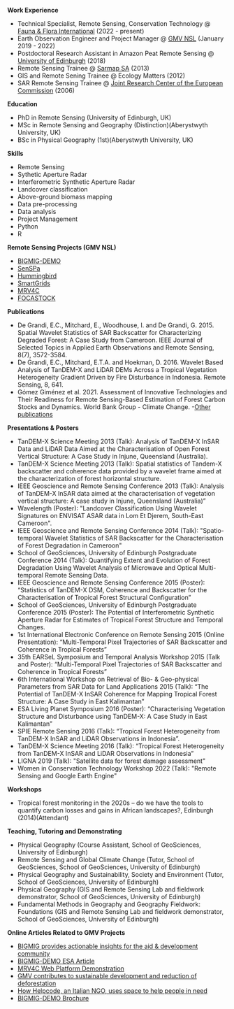 **Work Experience**
- Technical Specialist, Remote Sensing, Conservation Technology @ [Fauna & Flora International](https://www.fauna-flora.org/) (2022 - present)
- Earth Observation Engineer and Project Manager @ [GMV NSL](https://www.gmv.com/en-es/sectors/space#geospatial-services-) (January 2019 - 2022)
- Postdoctoral Research Assistant in Amazon Peat Remote Sensing @ [University of Edinburgh](https://mitchardgroup.wordpress.com/) (2018)
- Remote Sensing Trainee @ [Sarmap SA](https://www.sarmap.ch/) (2013)
- GIS and Remote Sening Trainee @ Ecology Matters (2012)
- SAR Remote Sensing Trainee @ [Joint Research Center of the European Commission](https://commission.europa.eu/about-european-commission/departments-and-executive-agencies/joint-research-centre_en) (2006)

**Education**
- PhD in Remote Sensing (University of Edinburgh, UK)
- MSc in Remote Sensing and Geography (Distinction)(Aberystwyth University, UK)
- BSc in Physical Geography (1st)(Aberystwyth University, UK)

**Skills**
- Remote Sensing
- Sythetic Aperture Radar
- Interferometric Synthetic Aperture Radar
- Landcover classification
- Above-ground biomass mapping
- Data pre-processing
- Data analysis
- Project Management
- Python
- R

**Remote Sensing Projects (GMV NSL)**
- [BIGMIG-DEMO](https://business.esa.int/projects/bigmig-demo)
- [SenSPa](http://www.senspa.karteco.gr/en/index.html)
- [Hummingbird](https://hummingbird-h2020.eu/)
- [SmartGrids](https://business.esa.int/projects/smartgrids)
- [MRV4C](https://mrv4c.com)
- [FOCASTOCK](https://www.forestcarbonpartnership.org/sites/fcp/files/assessment_of_innovative_technologies_and_their_readiness_for_rs_based_estimation_of_forest_carbon_stocks_and_dynamics.pdf)

**Publications** 
- De Grandi, E.C., Mitchard, E., Woodhouse, I. and De Grandi, G. 2015. Spatial Wavelet Statistics of SAR Backscatter for Characterizing Degraded Forest: A Case Study from Cameroon. IEEE Journal of Selected Topics in Applied Earth Observations and Remote Sensing, 8(7), 3572-3584. 
- De Grandi, E.C., Mitchard, E.T.A. and Hoekman, D. 2016. Wavelet Based Analysis of TanDEM-X and LiDAR DEMs Across a Tropical Vegetation Heterogeneity Gradient Driven by Fire Disturbance in Indonesia. Remote Sensing, 8, 641. 
- Gómez Giménez et al. 2021. Assessment of Innovative Technologies and Their Readiness for Remote Sensing-Based Estimation of Forest Carbon Stocks and Dynamics. World Bank Group - Climate Change.
-[Other publications](https://scholar.google.com/citations?hl=en&user=lgDAxZ8AAAAJ&view_op=list_works&sortby=pubdate)

**Presentations & Posters**
- TanDEM-X Science Meeting 2013 (Talk): Analysis of TanDEM-X InSAR Data and LiDAR Data Aimed at the Characterisation of Open Forest Vertical Structure: A Case Study in Injune, Queensland (Australia).
- TanDEM-X Science Meeting 2013 (Talk): Spatial statistics of Tandem-X backscatter and coherence data provided by a wavelet frame aimed at the characterization of forest horizontal structure.
- IEEE Geoscience and Remote Sensing Conference 2013 (Talk): Analysis of TanDEM-X InSAR data aimed at the characterisation of vegetation vertical structure: A case study in Injune, Queensland (Australia)”
- Wavelength (Poster): "Landcover Classification Using Wavelet Signatures on ENVISAT ASAR data in Lom Et Djerem, South-East Cameroon".
- IEEE Geoscience and Remote Sensing Conference 2014 (Talk): "Spatio- temporal Wavelet Statistics of SAR Backscatter for the Characterisation of Forest Degradation in Cameroon"
- School of GeoSciences, University of Edinburgh Postgraduate Conference 2014 (Talk): Quantifying Extent and Evolution of Forest Degradation Using Wavelet Analysis of Microwave and Optical Multi-temporal Remote Sensing Data.
- IEEE Geoscience and Remote Sensing Conference 2015 (Poster): “Statistics of TanDEM-X DSM, Coherence and Backscatter for the Characterisation of Tropical Forest Structural Configuration”
- School of GeoSciences, University of Edinburgh Postgraduate Conference 2015 (Poster): The Potential of Interferometric Synthetic Aperture Radar for Estimates of Tropical Forest Structure and Temporal Changes.
- 1st International Electronic Conference on Remote Sensing 2015 (Online Presentation): “Multi-Temporal Pixel Trajectories of SAR Backscatter and Coherence in Tropical Forests”
- 35th EARSeL Symposium and Temporal Analysis Workshop 2015 (Talk and Poster): “Multi-Temporal Pixel Trajectories of SAR Backscatter and Coherence in Tropical Forests”
- 6th International Workshop on Retrieval of Bio- & Geo-physical Parameters from SAR Data for Land Applications 2015 (Talk): “The Potential of TanDEM-X InSAR Coherence for Mapping Tropical Forest Structure: A Case Study in East Kalimantan”
- ESA Living Planet Symposium 2016 (Poster): “Characterising Vegetation Structure and Disturbance using TanDEM-X: A Case Study in East Kalimantan”
- SPIE Remote Sensing 2016 (Talk): “Tropical Forest Heterogeneity from TanDEM-X InSAR and LiDAR Observations in Indonesia”.
- TanDEM-X Science Meeting 2016 (Talk): “Tropical Forest Heterogeneity from TanDEM-X InSAR and LiDAR Observations in Indonesia”
- LIGNA 2019 (Talk): "Satellite data for forest damage assessment"
- Women in Conservation Technology Workshop 2022 (Talk): "Remote Sensing and Google Earth Engine"

**Workshops**
- Tropical forest monitoring in the 2020s – do we have the tools to quantify carbon
losses and gains in African landscapes?, Edinburgh (2014)(Attendant)

**Teaching, Tutoring and Demonstrating**
- Physical Geography (Course Assistant, School of GeoSciences, University of Edinburgh)
- Remote Sensing and Global Climate Change (Tutor, School of GeoSciences, School of GeoSciences, University of Edinburgh)
- Physical Geography and Sustainability, Society and Environment (Tutor, School of GeoSciences, University of Edinburgh)
- Physical Geography (GIS and Remote Sensing Lab and fieldwork demonstrator, School of GeoSciences, University of Edinburgh)
- Fundamental Methods in Geography and Geography Fieldwork: Foundations (GIS and Remote Sensing Lab and fieldwork demonstrator, School of GeoSciences, University of Edinburgh)

**Online Articles Related to GMV Projects**
- [BIGMIG provides actionable insights for the aid & development community](https://www.gmv.com/sites/default/files/content/file/2021/10/25/114/gmv_news_79_en.pdf)
- [BIGMIG-DEMO ESA Article](https://www.esa.int/Enabling_Support/Preparing_for_the_Future/Space_for_Earth/How_an_Italian_NGO_uses_space_to_help_people_in_need)
- [MRV4C Web Platform Demonstration](https://www.gmv.com/en-pt/communication/news/mrv4c-web-platform-demonstration)
- [GMV contributes to sustainable development and reduction of deforestation](https://www.gmv.com/en/communication/news/gmv-contributes-sustainable-development-and-reduction-deforestation)
- [How Helpcode, an Italian NGO, uses space to help people in need](https://www.onuitalia.com/how-helpcode-an-italian-ngo-uses-space-to-help-people-in-need/)
- [BIGMIG-DEMO Brochure](https://mysustainableforest.com/wp-content/uploads/2019/05/GMV_BIGMIG-Space-Based-Services-for-Migration.pdf)